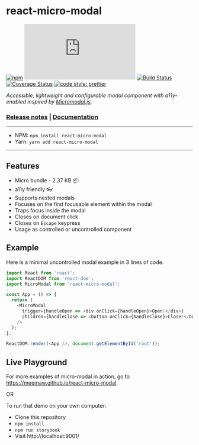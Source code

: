 # react-micro-modal

[![npm](https://img.shields.io/npm/v/react-micro-modal.svg)](https://www.npmjs.com/package/react-micro-modal) [![size](http://img.badgesize.io/https://cdn.jsdelivr.net/npm/react-micro-modal/dist/react-micro-modal.umd.js?compression=gzip)](http://img.badgesize.io/https://cdn.jsdelivr.net/npm/react-micro-modal/dist/react-micro-modal.umd.js?compression=gzip) [![Build Status](https://travis-ci.org/Meemaw/react-micro-modal.svg?branch=master)](https://travis-ci.org/Meemaw/react-micro-modal) [![Coverage Status](https://coveralls.io/repos/github/Meemaw/react-micro-modal/badge.svg?branch=master)](https://coveralls.io/github/Meemaw/react-micro-modal?branch=master) [![code style: prettier](https://img.shields.io/badge/code_style-prettier-ff69b4.svg)](https://github.com/prettier/prettier)

_Accessible, lightweight and configurable modal component with a11y-enabled inspired by [Micromodal.js](https://github.com/Ghosh/micromodal)._

### [Release notes](https://github.com/Meemaw/react-micro-modal/releases) | [Documentation](https://github.com/Meemaw/react-micro-modal/tree/master/docs)

---

- NPM: `npm install react-micro-modal`
- Yarn: `yarn add react-micro-modal`

---

## Features

- Micro bundle - 2.37 KB 📦 
- a11y friendly 👓
- Supports nested modals
- Focuses on the first focusable element within the modal
- Traps focus inside the modal
- Closes on document click
- Closes on `Escape` keypress
- Usage as controlled or uncontrolled component


## Example

Here is a minimal uncontrolled modal example in 3 lines of code.

```javascript
import React from 'react';
import ReactDOM from 'react-dom';
import MicroModal from 'react-micro-modal';

const App = () => {
  return (
    <MicroModal
      trigger={handleOpen => <div onClick={handleOpen}>Open!</div>}
      children={handleClose => <button onClick={handleClose}>Close!</button>}
    />
  );
};

ReactDOM.render(<App />, document.getElementById('root'));
```

## Live Playground

For more examples of micro-modal in action, go to https://meemaw.github.io/react-micro-modal.

OR

To run that demo on your own computer:

- Clone this repository
- `npm install`
- `npm run storybook`
- Visit http://localhost:9001/
